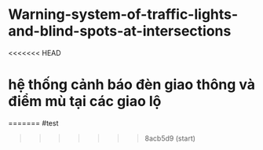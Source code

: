 # Warning-system-of-traffic-lights-and-blind-spots-at-intersections
<<<<<<< HEAD
# hệ thống cảnh báo đèn giao thông và điểm mù tại các giao lộ
=======
#test
>>>>>>> 8acb5d9 (start)
